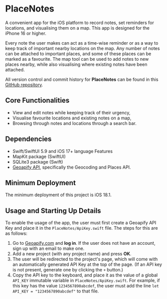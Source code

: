 # PlaceNotes

A convenient app for the iOS platform to record notes, set reminders for locations, and visualising them on a map.
This app is designed for the iPhone 16 or higher.

Every note the user makes can act as a time-wise reminder or as a way to keep track of important nearby locations on the map.
Any number of notes can be attached to important places, and some of these places can be marked as a favourite.
The map tool can be used to add notes to new places nearby, while also visualising where existing notes have been attached.

All version control and commit history for **PlaceNotes** can be found in this [GitHub repository](https://github.com/TianLangHin/PlaceNotes).

## Core Functionalities

* View and edit notes while keeping track of their urgency,
* Visualise favourite locations and existing notes on a map,
* Browsing through notes and locations through a search bar.

## Dependencies

* Swift/SwiftUI 5.9 and iOS 17+ language Features
* MapKit package (SwiftUI)
* SQLite3 package (Swift)
* [Geoapify API](https://apidocs.geoapify.com), specifically the Geocoding and Places API.

## Minimum Deployment

The minimum deployment of this project is iOS 18.1.

## Usage and Starting Up Details

To enable the usage of the app, the user must first create a Geoapify API Key and place it in the `PlaceNotes/ApiKey.swift` file.
The steps for this are as follows:

1. Go to [Geoapify.com](https://www.geoapify.com) and **log in**. If the user does not have an account, sign up with an email to make one.
2. Add a new project (with any project name) and press **OK**.
3. The user will be redirected to the project's page, which will come with an automatically generated API Key at the top of the page.
(If an API key is not present, generate one by clicking the `+` button.)
4. Copy the API key to the keyboard, and place it as the value of a global `API_KEY` immutable variable in `PlaceNotes/ApiKey.swift`.
For example, if this key has the value `1234567890abcdef`,
the user must add the line `let API_KEY = "1234567890abcdef"` to that file.


